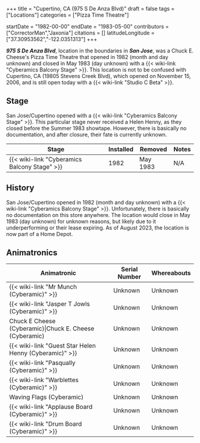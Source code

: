 +++
title = "Cupertino, CA (975 S De Anza Blvd)"
draft = false
tags = ["Locations"]
categories = ["Pizza Time Theatre"]


startDate = "1982-00-00"
endDate = "1983-05-00"
contributors = ["CorrectorMan","Jaxonia"]
citations = []
latitudeLongitude = ["37.30953562","-122.0351313"]
+++

***975 S De Anza Blvd***, location in the boundaries in ***San Jose***, was a Chuck E. Cheese's Pizza Time Theatre that opened in 1982 (month and day unknown) and closed in May 1983 (day unknown) with a {{< wiki-link "Cyberamics Balcony Stage" >}}. This location is not to be confused with Cupertino, CA (19805 Stevens Creek Blvd), which opened on November 15, 2006, and is still open today with a {{< wiki-link "Studio C Beta" >}}.

## Stage

San Jose/Cupertino opened with a {{< wiki-link "Cyberamics Balcony Stage" >}}. This particular stage never received a Helen Henny, as they closed before the Summer 1983 showtape. However, there is basically no documentation, and after closure, their fate is currently unknown.

| Stage                                              | Installed | Removed  | Notes |
|----------------------------------------------------|-----------|----------|-------|
| {{< wiki-link "Cyberamics Balcony Stage" >}} | 1982      | May 1983 | N/A   |

## History

San Jose/Cupertino opened in 1982 (month and day unknown) with a {{< wiki-link "Cyberamics Balcony Stage" >}}. Unfortunately, there is basically no documentation on this store anywhere. The location would close in May 1983 (day unknown) for unknown reasons, but likely due to it underperforming or their lease expiring. As of August 2023, the location is now part of a Home Depot.

## Animatronics

| Animatronic                                                  | Serial Number | Whereabouts |
|--------------------------------------------------------------|---------------|-------------|
| {{< wiki-link "Mr Munch (Cyberamic)" >}}               | Unknown       | Unknown     |
| {{< wiki-link "Jasper T Jowls (Cyberamic)" >}}         | Unknown       | Unknown     |
| Chuck E Cheese (Cyberamic)\|Chuck E. Cheese (Cyberamic)      | Unknown       | Unknown     |
| {{< wiki-link "Guest Star Helen Henny (Cyberamic)" >}} | Unknown       | Unknown     |
| {{< wiki-link "Pasqually (Cyberamic)" >}}              | Unknown       | Unknown     |
| {{< wiki-link "Warblettes (Cyberamic)" >}}             | Unknown       | Unknown     |
| Waving Flags (Cyberamic)                                     | Unknown       | Unknown     |
| {{< wiki-link "Applause Board (Cyberamic)" >}}         | Unknown       | Unknown     |
| {{< wiki-link "Drum Board (Cyberamic)" >}}             | Unknown       | Unknown     |